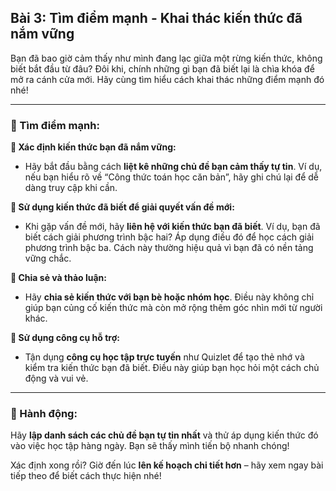## Bài 3: Tìm điểm mạnh - Khai thác kiến thức đã nắm vững

Bạn đã bao giờ cảm thấy như mình đang lạc giữa một rừng kiến thức, không biết bắt đầu từ đâu? Đôi khi, chính những gì bạn đã biết lại là chìa khóa để mở ra cánh cửa mới. Hãy cùng tìm hiểu cách khai thác những điểm mạnh đó nhé!

---

### 📌 Tìm điểm mạnh:

**🔹 Xác định kiến thức bạn đã nắm vững:**
- Hãy bắt đầu bằng cách **liệt kê những chủ đề bạn cảm thấy tự tin**. Ví dụ, nếu bạn hiểu rõ về “Công thức toán học căn bản”, hãy ghi chú lại để dễ dàng truy cập khi cần.

**🔹 Sử dụng kiến thức đã biết để giải quyết vấn đề mới:**
- Khi gặp vấn đề mới, hãy **liên hệ với kiến thức bạn đã biết**. Ví dụ, bạn đã biết cách giải phương trình bậc hai? Áp dụng điều đó để học cách giải phương trình bậc ba. Cách này thường hiệu quả vì bạn đã có nền tảng vững chắc.

**🔹 Chia sẻ và thảo luận:**
- Hãy **chia sẻ kiến thức với bạn bè hoặc nhóm học**. Điều này không chỉ giúp bạn củng cố kiến thức mà còn mở rộng thêm góc nhìn mới từ người khác.

**🔹 Sử dụng công cụ hỗ trợ:**
- Tận dụng **công cụ học tập trực tuyến** như Quizlet để tạo thẻ nhớ và kiểm tra kiến thức bạn đã biết. Điều này giúp bạn học hỏi một cách chủ động và vui vẻ.

---

### 🚀 Hành động:

Hãy **lập danh sách các chủ đề bạn tự tin nhất** và thử áp dụng kiến thức đó vào việc học tập hàng ngày. Bạn sẽ thấy mình tiến bộ nhanh chóng!

Xác định xong rồi? Giờ đến lúc **lên kế hoạch chi tiết hơn** – hãy xem ngay bài tiếp theo để biết cách thực hiện nhé!